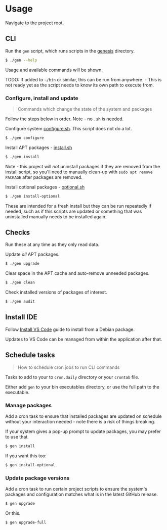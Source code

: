# Usage

Navigate to the project root.


## CLI

Run the `gen` script, which runs scripts in the [genesis](/genesis) directory.

```sh
$ ./gen --help
```

Usage and available commands will be shown.

TODO: If added to `~/bin` or similar, this can be run from anywhere. - This is not ready yet as the script needs to know its own path to execute from.


### Configure, install and update
> Commands which change the state of the system and packages

Follow the steps below in order. Note - no `.sh` is needed.

Configure system [configure.sh](/genesis/config.sh). This script does not do a lot.

```sh
$ ./gen configure
```

Install APT packages - [install.sh](/genesis/install.sh)

```sh
$ ./gen install
```

Note - this project will _not_ uninstall packages if they are removed from the install script, so you'll need to manually clean-up with `sudo apt remove PACKAGE` after packages are removed.

Install optional packages - [optional.sh](/genesis/install-optional.sh)

```sh
$ ./gen install-optional
```

These are intended for a fresh install but they can be run repeatedly if needed, such as if this scripts are updated or something that was uninstalled manually needs to be installed again.

## Checks

Run these at any time as they only read data.

Update _all_ APT packages.

```sh
$ ./gen upgrade
```

Clear space in the APT cache and auto-remove unneeded packages.

```sh
$ ./gen clean
```

Check installed versions of packages of interest.

```sh
$ ./gen audit
```


## Install IDE

Follow [Install VS Code](/docs/install-vs-code.md) guide to install from a Debian package.

Updates to VS Code can be managed from within the application after that.


## Schedule tasks
> How to schedule cron jobs to run CLI commands

<!-- This could be moved to a separate section even as Configure, but it must follow Usage/CLI -->

Tasks to add to your to `cron.daily` directory or your `crontab` file.

Either add `gen` to your bin executables directory, or use the full path to the executable.

### Manage packages

Add a cron task to ensure that installed packages are updated on schedule without your interaction needed - note there is a risk of things breaking.

If your system gives a pop-up prompt to update packages, you may prefer to use that.

<!-- TODO: git pull, or checkout latest tag, both as options, ideally through gen CLI -->

```sh
$ gen install
```

If you want this too:

```sh
$ gen install-optional
```

### Update package versions

Add a cron task to run certain project scripts to ensure the system's packages and configuration matches what is in the latest GitHub release.

```sh
$ gen upgrade
```

Or this.

```sh
$ gen upgrade-full
```
